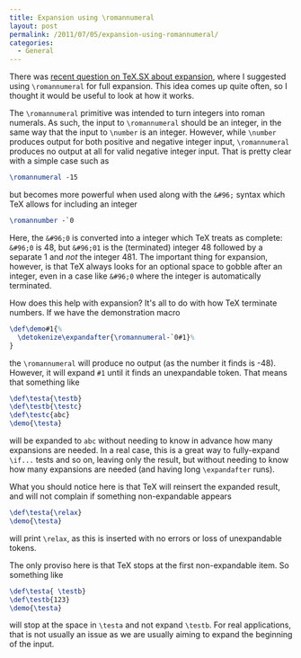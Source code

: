 ```yaml
---
title: Expansion using \romannumeral
layout: post
permalink: /2011/07/05/expansion-using-romannumeral/
categories:
  - General
---
```

There was [recent question on TeX.SX about expansion](https://tex.stackexchange.com/q/22288/73), where I suggested using `\romannumeral` for full expansion. This idea comes up quite often, so I thought it would be useful to look at how it works.

The `\romannumeral` primitive was intended to turn integers into roman numerals. As such, the input to `\romannumeral` should be an integer, in the same way that the input to `\number` is an integer. However, while `\number` produces output for both positive and negative integer input, `\romannumeral` produces no output at all for valid negative integer input. That is pretty clear with a simple case such as

```latex
\romannumeral -15
```

but becomes more powerful when used along with the `&#96;` syntax which TeX allows for including an integer

```latex
\romannumber -`0
```

Here, the `&#96;0` is converted into a integer which TeX treats as complete: `&#96;0` is 48, but `&#96;01` is the (terminated) integer 48 followed by a separate 1 and _not_ the integer 481. The important thing for expansion, however, is that TeX always looks for an optional space to gobble after an integer, even in a case like `&#96;0` where the integer is automatically terminated.

How does this help with expansion? It's all to do with how TeX terminate numbers. If we have the demonstration macro

<!-- {% raw %} -->
```latex
\def\demo#1{%
  \detokenize\expandafter{\romannumeral-`0#1}%
}
```
<!-- {% endraw %} -->

the `\romannumeral` will produce no output (as the number it finds is -48). However, it will expand `#1` until it finds an unexpandable token. That means that something like

```latex
\def\testa{\testb}
\def\testb{\testc}
\def\testc{abc}
\demo{\testa}
```

will be expanded to `abc` without needing to know in advance how many expansions are needed. In a real case, this is a great way to fully-expand `\if...` tests and so on, leaving only the result, but without needing to know how many expansions are needed (and having long `\expandafter` runs).

What you should notice here is that TeX will reinsert the expanded result, and will not complain if something non-expandable appears

```latex
\def\testa{\relax}
\demo{\testa}
```

will print `\relax`, as this is inserted with no errors or loss of unexpandable tokens.

The only proviso here is that TeX stops at the first non-expandable item. So something like

```latex
\def\testa{ \testb}
\def\testb{123}
\demo{\testa}
```

will stop at the space in `\testa` and not expand `\testb`. For real applications, that is not usually an issue as we are usually aiming to expand the beginning of the input.
